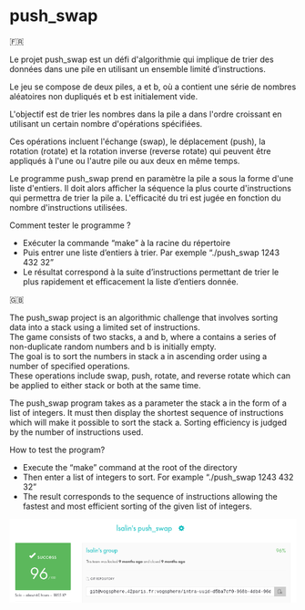 # push_swap

🇫🇷

Le projet push_swap est un défi d'algorithmie qui implique de trier des données dans une pile en utilisant un ensemble limité d’instructions.

Le jeu se compose de deux piles, a et b, où a contient une série de nombres aléatoires non dupliqués et b est initialement vide.

L'objectif est de trier les nombres dans la pile a dans l'ordre croissant en utilisant un certain nombre d'opérations spécifiées. 

Ces opérations incluent l'échange (swap), le déplacement (push), la rotation (rotate) et la rotation inverse (reverse rotate) qui peuvent être appliqués à l'une ou l'autre pile ou aux deux en même temps.

Le programme push_swap prend en paramètre la pile a sous la forme d'une liste d'entiers. Il doit alors afficher la séquence la plus courte d'instructions qui permettra de trier la pile a. L'efficacité du tri est jugée en fonction du nombre d'instructions utilisées.

Comment tester le programme ?
* Exécuter la commande “make” à la racine du répertoire
* Puis entrer une liste d’entiers à trier. Par exemple “./push_swap 1243 432 32”
* Le résultat correspond à la suite d’instructions permettant de trier le plus rapidement et efficacement la liste d’entiers donnée.

🇬🇧

The push_swap project is an algorithmic challenge that involves sorting data into a stack using a limited set of instructions.  
The game consists of two stacks, a and b, where a contains a series of non-duplicate random numbers and b is initially empty.  
The goal is to sort the numbers in stack a in ascending order using a number of specified operations.  
These operations include swap, push, rotate, and reverse rotate which can be applied to either stack or both at the same time.

The push_swap program takes as a parameter the stack a in the form of a list of integers. It must then display the shortest sequence of instructions which will make it possible to sort the stack a. Sorting efficiency is judged by the number of instructions used.

How to test the program?
* Execute the “make” command at the root of the directory
* Then enter a list of integers to sort. For example “./push_swap 1243 432 32”
* The result corresponds to the sequence of instructions allowing the fastest and most efficient sorting of the given list of integers.


![Rating](rating.png)
